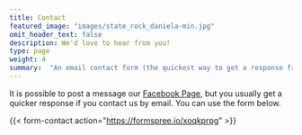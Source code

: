 ```yaml
---
title: Contact
featured_image: "images/state_rock_daniela-min.jpg"
omit_header_text: false
description: We'd love to hear from you!
type: page
weight: 4
summary:  "An email contact form (the quickest way to get a response from us)."
---
```


It is possible to post a message our <a href="https://www.facebook.com/lexingtonzencenter/" target="_blank">Facebook Page</a>, but you usually get a quicker response if you contact us by email.  You can use the form below.

{{< form-contact action="https://formspree.io/xoqkprpg"  >}}
